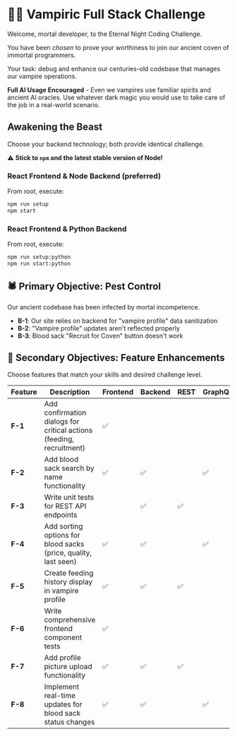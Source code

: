# 🧛‍♂️ Vampiric Full Stack Challenge

Welcome, mortal developer, to the Eternal Night Coding Challenge.

You have been *chosen* to prove your worthiness to join our ancient coven of immortal programmers.

Your task: debug and enhance our centuries-old codebase that manages our vampire operations.

**Full AI Usage Encouraged** - Even we vampires use familiar spirits and ancient AI oracles. Use whatever dark magic you would use to take care of the job in a real-world scenario.

## Awakening the Beast

Choose your backend technology; both provide identical challenge.

⚠️ **Stick to `npm` and the latest stable version of Node!**

### React Frontend & Node Backend (preferred)

From root, execute:

```bash
npm run setup
npm start
```

### React Frontend & Python Backend

From root, execute:

```bash
npm run setup:python
npm run start:python
```

## 🕷️ Primary Objective: Pest Control

Our ancient codebase has been infected by mortal incompetence.

- **B-1**: Our site relies on backend for "vampire profile" data sanitization
- **B-2**: "Vampire profile" updates aren't reflected properly
- **B-3**: Blood sack "Recruit for Coven" button doesn't work

## 🎯 Secondary Objectives: Feature Enhancements

Choose features that match your skills and desired challenge level.

| Feature | Description | Frontend | Backend | REST | GraphQL | SQL | Difficulty |
|---------|-------------|----------|---------|------|---------|-----|------------|
| **F-1** | Add confirmation dialogs for critical actions (feeding, recruitment) | ✅ | | | | | 🟢 Easy |
| **F-2** | Add blood sack search by name functionality | ✅ | ✅ | | ✅ | | 🟢 Easy |
| **F-3** | Write unit tests for REST API endpoints | | ✅ | ✅ | | | 🟢 Easy |
| **F-4** | Add sorting options for blood sacks (price, quality, last seen) | ✅ | ✅ | | ✅ | | 🟡 Medium |
| **F-5** | Create feeding history display in vampire profile | ✅ | ✅ | ✅ | | ✅ | 🟡 Medium |
| **F-6** | Write comprehensive frontend component tests | ✅ | | | | | 🟡 Medium |
| **F-7** | Add profile picture upload functionality | ✅ | ✅ | ✅ | | ✅ | 🔴 Hard |
| **F-8** | Implement real-time updates for blood sack status changes | ✅ | ✅ | | ✅ | | 🔴 Hard |
